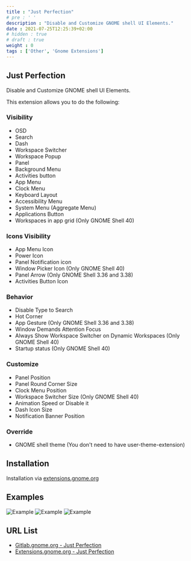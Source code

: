 ```yaml
---
title : "Just Perfection"
# pre : ' '
description : "Disable and Customize GNOME shell UI Elements."
date : 2021-07-25T12:25:39+02:00
# hidden : true
# draft : true
weight : 0
tags : ['Other', 'Gnome Extensions']
---
```


## Just Perfection

Disable and Customize GNOME shell UI Elements.

This extension allows you to do the following:

### Visibility

* OSD
* Search
* Dash
* Workspace Switcher
* Workspace Popup
* Panel
* Background Menu
* Activities button
* App Menu
* Clock Menu
* Keyboard Layout
* Accessibility Menu
* System Menu (Aggregate Menu)
* Applications Button
* Workspaces in app grid (Only GNOME Shell 40)

### Icons Visibility

* App Menu Icon
* Power Icon
* Panel Notification icon
* Window Picker Icon (Only GNOME Shell 40)
* Panel Arrow (Only GNOME Shell 3.36 and 3.38)
* Activities Button Icon

### Behavior

* Disable Type to Search
* Hot Corner
* App Gesture (Only GNOME Shell 3.36 and 3.38)
* Window Demands Attention Focus
* Always Show Workspace Switcher on Dynamic Workspaces (Only GNOME Shell 40)
* Startup status (Only GNOME Shell 40)

### Customize

* Panel Position
* Panel Round Corner Size
* Clock Menu Position
* Workspace Switcher Size (Only GNOME Shell 40)
* Animation Speed or Disable it
* Dash Icon Size
* Notification Banner Position

### Override

* GNOME shell theme (You don't need to have user-theme-extension)

## Installation

Installation via [extensions.gnome.org](https://extensions.gnome.org/extension/3843/just-perfection/)

## Examples

![Example](images/example1.png)
![Example](images/example2.png)
![Example](images/example3.png)

## URL List

* [Gitlab.gnome.org - Just Perfection](https://gitlab.gnome.org/jrahmatzadeh/just-perfection)
* [Extensions.gnome.org - Just Perfection](https://extensions.gnome.org/extension/3843/just-perfection/)
